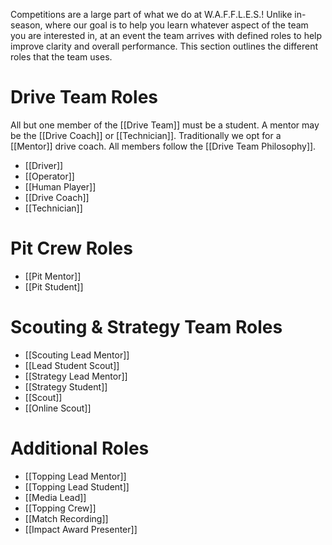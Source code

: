 Competitions are a large part of what we do at W.A.F.F.L.E.S.! Unlike in-season, where our goal is to help you learn whatever aspect of the team you are interested in, at an event the team arrives with defined roles to help improve clarity and overall performance. This section outlines the different roles that the team uses.
# Drive Team Roles

All but one member of the [[Drive Team]] must be a student. A mentor may be the [[Drive Coach]] or [[Technician]]. Traditionally we opt for a [[Mentor]] drive coach. All members follow the [[Drive Team Philosophy]].
- [[Driver]]
- [[Operator]]
- [[Human Player]]
- [[Drive Coach]]
- [[Technician]]
# Pit Crew Roles
- [[Pit Mentor]]
- [[Pit Student]]
# Scouting & Strategy Team Roles
- [[Scouting Lead Mentor]]
- [[Lead Student Scout]]
- [[Strategy Lead Mentor]]
- [[Strategy Student]]
- [[Scout]]
- [[Online Scout]]

# Additional Roles
- [[Topping Lead Mentor]]
- [[Topping Lead Student]]
- [[Media Lead]]
- [[Topping Crew]]
- [[Match Recording]]
- [[Impact Award Presenter]]
